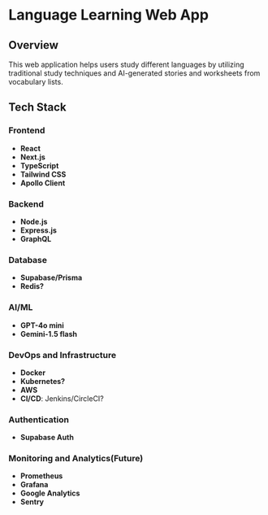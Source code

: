 # Language Learning Web App

## Overview
This web application helps users study different languages by utilizing traditional study techniques and AI-generated stories and worksheets from vocabulary lists. 

## Tech Stack

### Frontend
- **React**  
- **Next.js**   
- **TypeScript**  
- **Tailwind CSS**  
- **Apollo Client**  

### Backend
- **Node.js**  
- **Express.js**  
- **GraphQL**  

### Database
- **Supabase/Prisma**
- **Redis?**

### AI/ML
- **GPT-4o mini**
- **Gemini-1.5 flash**

### DevOps and Infrastructure
- **Docker**
- **Kubernetes?**
- **AWS**
- **CI/CD**: Jenkins/CircleCI?

### Authentication
- **Supabase Auth**

### Monitoring and Analytics(Future)
- **Prometheus**
- **Grafana**
- **Google Analytics**
- **Sentry**

